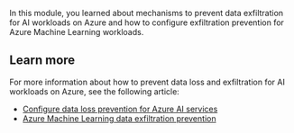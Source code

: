 In this module, you learned about mechanisms to prevent data exfiltration for AI workloads on Azure and how to configure exfiltration prevention for Azure Machine Learning workloads.

## Learn more

For more information about how to prevent data loss and exfiltration for AI workloads on Azure, see the following article:

- [Configure data loss prevention for Azure AI services](/azure/ai-services/cognitive-services-data-loss-prevention)
- [Azure Machine Learning data exfiltration prevention](/azure/machine-learning/how-to-prevent-data-loss-exfiltration)